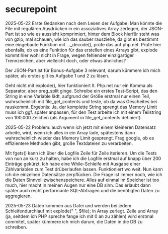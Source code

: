 # securepoint
2025-05-22
Erste Gedanken nach dem Lesen der Aufgabe:
Man könnte die File mit regulären Ausdrücken in ein assoziatives Array zerlegen, der JSON-Part ist so wie es aussieht komprimiert, hinter dem Block hierfür steht was von gzip, mal schauen, wie ich das sauber rausziehe, da gibt es bestimmt eine eingebaute Funktion mit ..._decode(), prüfe das auf php.net. Prüfe hier ebenfalls, ob es eine Funktion für das erstellen eines Arrays gibt, explode kommt hier wohl nicht in Frage, wegen fehlender einzigartiger Trennzeichen, aber vielleicht doch, oder etwas ähnliches?

Der JSON-Part ist für Bonus-Aufgabe 3 relevant, darum kümmere ich mich später, als erstes gilt es Aufgabe 1 und 2 zu lösen.

Geht nicht mit explode(), hier funktioniert lt. Php.net nur ein Komma als Separator, aber preg_split ginge. Schreibe ein erstes Test-Script, das den String in eine Variable lädt, aufgrund der Größe erstmal nur einen Teil, wahrscheinlich mit file_get_contents und teste, ob da was Gescheites bei rauskommt. Ergebnis: Ja, der komplette String sprengt das Memory Limit muss ich ggf. später anpassen, für den Test arbeite ich mit einem Teilstring von 100.000 Zeichen (als Argument in file_get_contents definiert).

2025-05-22
Problem: auch wenn ich jetzt mit einem kleineren Datensatz arbeite, wird, wenn ich alles in ein Array lade, spätestens dann wahrscheinlich wieder das Memory Limit gesprengt. Frag google, ob es effizientere Methoden gibt, große Textdateien zu verarbeiten.

Mit fgets() kann ich über die Logfile Zeile für Zeile iterieren. Um die Tests von nun an kurz zu halten, habe ich die Logfile erstmal auf knapp über 200 Einträge gekürzt. Ich habe eine While-Schleife mit Ausgabe einer Zählvariablen zum Test drüberlaufen lassen. Funktioniert wo weit. Nun kann ich die einzelnen Datensätze zerpflücken. Die Frage ist immer noch, wie ich die Daten Sinnvoll zwischenspeichere. Alles auf einmal im Speicher ist too much, hier macht in meinen Augen nur eine DB sinn. Das erlaubt dann später auch recht performante SQL-Abfragen und die benötigten Daten zu aggregieren.

2025-05-23
Daten kommen aus Datei und werden bei jedem Schleifendurchlauf mit explode(" ", $file); in Array zerlegt. Zeile und Array (ja, seitdem ich PHP spreche fange ich mit 0 an zu zählen) wird erstmal commitet, später kümmere ich mich darum, die Daten in die DB zu schreiben. 
